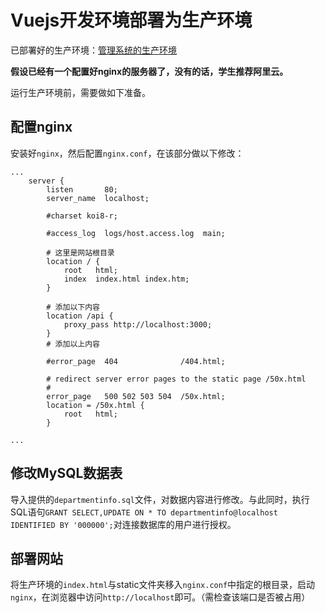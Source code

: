 # Vuejs开发环境部署为生产环境

已部署好的生产环境：[管理系统的生产环境](http://phenanthrene.top)

**假设已经有一个配置好nginx的服务器了，没有的话，学生推荐阿里云。**

运行生产环境前，需要做如下准备。

## 配置nginx

安装好`nginx`，然后配置`nginx.conf`，在该部分做以下修改：

```
...
    server {
        listen       80;
        server_name  localhost;

        #charset koi8-r;

        #access_log  logs/host.access.log  main;

		# 这里是网站根目录
        location / {
            root   html;
            index  index.html index.htm;
        }

		# 添加以下内容
        location /api { 
            proxy_pass http://localhost:3000;
        }
        # 添加以上内容

        #error_page  404              /404.html;

        # redirect server error pages to the static page /50x.html
        #
        error_page   500 502 503 504  /50x.html;
        location = /50x.html {
            root   html;
        }

...
```

## 修改MySQL数据表

导入提供的`departmentinfo.sql`文件，对数据内容进行修改。与此同时，执行SQL语句`GRANT SELECT,UPDATE ON * TO departmentinfo@localhost IDENTIFIED BY '000000';`对连接数据库的用户进行授权。

## 部署网站

将生产环境的`index.html`与static文件夹移入`nginx.conf`中指定的根目录，启动`nginx`，在浏览器中访问`http://localhost`即可。（需检查该端口是否被占用）
